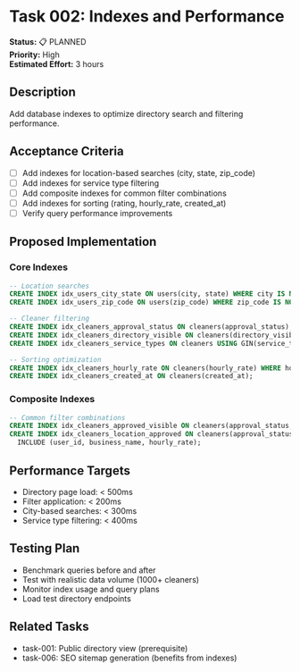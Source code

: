 # Task 002: Indexes and Performance

**Status:** 📋 PLANNED  
**Priority:** High  
**Estimated Effort:** 3 hours  

## Description
Add database indexes to optimize directory search and filtering performance.

## Acceptance Criteria
- [ ] Add indexes for location-based searches (city, state, zip_code)
- [ ] Add indexes for service type filtering
- [ ] Add composite indexes for common filter combinations
- [ ] Add indexes for sorting (rating, hourly_rate, created_at)
- [ ] Verify query performance improvements

## Proposed Implementation

### Core Indexes
```sql
-- Location searches
CREATE INDEX idx_users_city_state ON users(city, state) WHERE city IS NOT NULL;
CREATE INDEX idx_users_zip_code ON users(zip_code) WHERE zip_code IS NOT NULL;

-- Cleaner filtering
CREATE INDEX idx_cleaners_approval_status ON cleaners(approval_status);
CREATE INDEX idx_cleaners_directory_visible ON cleaners(directory_visible);
CREATE INDEX idx_cleaners_service_types ON cleaners USING GIN(service_types);

-- Sorting optimization
CREATE INDEX idx_cleaners_hourly_rate ON cleaners(hourly_rate) WHERE hourly_rate IS NOT NULL;
CREATE INDEX idx_cleaners_created_at ON cleaners(created_at);
```

### Composite Indexes
```sql
-- Common filter combinations
CREATE INDEX idx_cleaners_approved_visible ON cleaners(approval_status, directory_visible, created_at);
CREATE INDEX idx_cleaners_location_approved ON cleaners(approval_status, directory_visible) 
  INCLUDE (user_id, business_name, hourly_rate);
```

## Performance Targets
- Directory page load: < 500ms
- Filter application: < 200ms
- City-based searches: < 300ms
- Service type filtering: < 400ms

## Testing Plan
- Benchmark queries before and after
- Test with realistic data volume (1000+ cleaners)
- Monitor index usage and query plans
- Load test directory endpoints

## Related Tasks
- task-001: Public directory view (prerequisite)
- task-006: SEO sitemap generation (benefits from indexes)